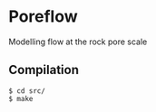 Poreflow
========

Modelling flow at the rock pore scale

Compilation
---------
```
$ cd src/
$ make
```
